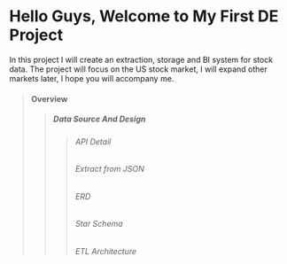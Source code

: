 # Hello Guys, Welcome to My First DE Project

In this project I will create an extraction, storage and BI system for stock data. The project will focus on the US stock market, I will expand other markets later, I hope you will accompany me.

> #### Overview
>> ##### Data Source And Design
>>> ###### API Detail
>>> ###### Extract from JSON
>>> ###### ERD
>>> ###### Star Schema
>>> ###### ETL Architecture